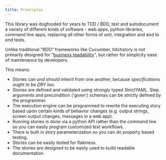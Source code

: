 ```yaml
---
title: Principles
---
```


This library was dogfooded for years to TDD / BDD, test and autodocument a variety
of different kinds of software - web apps, python libraries, command line apps,
replacing all other forms of unit, integration and end to end tests.

Unlike traditional "BDD" frameworks like Cucumber, hitchstory is not primarily designed for
"[business readability](https://www.martinfowler.com/bliki/BusinessReadableDSL.html)",
but rather for simplicity ease of maintenance by developers.

This means:

* Stories can *and should* inherit from one another, because *specifications ought to be DRY too*.
* Stories are defined and validated using strongly typed StrictYAML. Step arguments and precondition ('given') schemas can be strictly defined by the programmer.
* The execution engine can be programmed to rewrite the executing story based upon certain kinds of behavior changes (e.g. output strings, screen output changes, messages in a web app).
* Running stories is done via a python API rather than the command line so you can easily program customized test workflows.
* There is built  in story parameterization so you can do property based testing.
* Stories can be easily tested for flakiness.
* The stories are designed to be easily used to build readable documentation.
